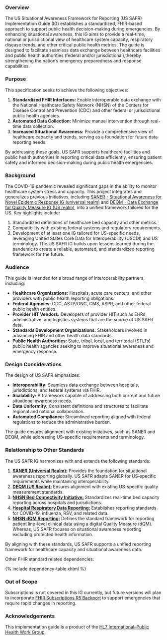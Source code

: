 ### Overview

The US Situational Awareness Framework for Reporting (US SAFR) Implementation Guide (IG) establishes a standardized, FHIR-based approach to support public health 
decision-making during emergencies. By enhancing situational awareness, this IG aims to provide a real-time, national or jurisdictional view of healthcare system capacity, 
respiratory disease trends, and other critical public health metrics. The guide is designed to facilitate seamless data exchange between healthcare facilities and
public health authorities (federal and/or jurisdictional),thereby strengthening the nation’s emergency preparedness and response capabilities.


### Purpose ###

This specification seeks to achieve the following objectives:

1. **Standardized FHIR Interfaces:** Enable interoperable data exchange with the National Healthcare Safety Network (NHSN) of the Centers for Disease Control and Prevention (CDC) and other federal or jurisdictional public health agencies.
2. **Automated Data Collection:** Minimize manual intervention through real-time data collection.
3. **Increased Situational Awareness:** Provide a comprehensive view of healthcare capacity and trends, serving as a foundation for future data reporting needs. 

By addressing these goals, US SAFR supports healthcare facilities and public health authorities in reporting critical data efficiently, ensuring patient safety and informed decision-making 
during public health emergencies. 

### Background ###
The COVID-19 pandemic revealed significant gaps in the ability to monitor healthcare system stress and capacity. This project integrates and generalizes previous initiatives, 
including [SANER - Situational Awareness for Novel Epidemic Response IG (universal realm)](https://build.fhir.org/ig/HL7/fhir-saner/index.html) and 
[DEQM - Data Exchange for Quality Measure IG (US realm)]({{site.data.fhir.ver.deqm}}/index.html), into a unified framework tailored for the US. Key highlights include:

1. Standardized definitions of healthcare bed capacity and other metrics.
2. Compatibility with existing federal systems and regulatory requirements.
3. Development of at least one IG tailored for US-specific needs, leveraging United States Core Data for Interoperability (USCDI) and US terminology. The US SAFR IG builds upon lessons 
learned during the pandemic to create a reliable, automated, and standardized reporting framework for the future.


### Audience ###
This guide is intended for a broad range of interoperability partners, including:

- **Healthcare Organizations:** Hospitals, acute care centers, and other providers with public health reporting obligations.
- **Federal Agencies:** CDC, ASTP/ONC, CMS, ASPR, and other federal public health entities.
- **Provider HIT Vendors:** Developers of provider HIT such as EHRs, administrative, and logistics systems that are the source of US SAFR data.
- **Standards Development Organizations:** Stakeholders involved in advancing FHIR and other health data standards.
- **Public Health Authorities:** State, tribal, local, and territorial (STLTs) public health agencies seeking to improve situational awareness and emergency response.

### Design Considerations ###
The design of US SAFR emphasizes:

- **Interoperability:** Seamless data exchange between hospitals, jurisdictions, and federal systems via FHIR.
- **Scalability:** A framework capable of addressing both current and future situational awareness needs.
- **Data Uniformity:** Consistent definitions and structures to facilitate regional and national collaboration.
- **Automated Compliance:** Streamlined reporting aligned with federal regulations to reduce the administrative burden.

The guide ensures alignment with existing initiatives, such as SANER and DEQM, while addressing US-specific requirements and terminology.

### Relationship to Other Standards ###

The US SAFR IG harmonizes with and extends the following standards:

1. **[SANER (Universal Realm):](https://build.fhir.org/ig/HL7/fhir-saner/index.html)** Provides the foundation for situational awareness reporting globally. US SAFR adapts SANER for US-specific requirements while maintaining interoperability.
2. **[DEQM (US Realm):]({{site.data.fhir.ver.deqm}}/index.html)** Ensures alignment with existing US-specific quality measurement standards.
3. **[NHSN Bed Connectivity Initiative:](https://www.cdc.gov/nhsn/bed-capacity/index.html)** Standardizes real-time bed capacity reporting across hospitals and jurisdictions.
4. **[Hospital Respiratory Data Reporting:](https://www.cdc.gov/nhsn/psc/hospital-respiratory-reporting.html)** Establishes reporting standards for COVID-19, influenza, RSV, and related data.
5. **[NHSN dQM Reporting:](http://hl7.org/fhir/us/nhsn-dqm/ImplementationGuide/hl7.fhir.us.nhsn-dqm)** Defines the standard framework for reporting patient line-level clinical data using a digital Quality Measure (dQM). Whereas, US SAFR focuses on situational awareness reporting excluding protected health information.

By aligning with these standards, US SAFR supports a unified reporting framework for healthcare capacity and situational awareness data.

Other FHIR standard related dependencies:

{% include dependency-table.xhtml %}

### Out of Scope ###
Subscriptions is not covered in this IG currently, but future versions will plan to incorporate [FHIR Subscriptions R5 Backport](https://build.fhir.org/ig/HL7/fhir-subscription-backport-ig/) to support emergencies that require rapid changes in reporting.

### Acknowledgements ###

This implementation guide is a product of the [HL7 International–Public Health Work Group](http://www.hl7.org/Special/committees/pher/).

 




